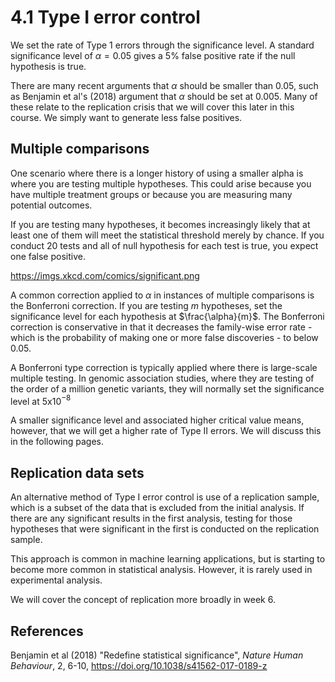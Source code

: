 # 4.1 Type I error control

We set the rate of Type 1 errors through the significance level. A standard significance level of $\alpha=0.05$ gives a 5% false positive rate if the null hypothesis is true.

There are many recent arguments that $\alpha$ should be smaller than 0.05, such as Benjamin et al's (2018) argument that $\alpha$ should be set at 0.005. Many of these relate to the replication crisis that we will cover this later in this course. We simply want to generate less false positives.

## Multiple comparisons

One scenario where there is a longer history of using a smaller alpha is where you are testing multiple hypotheses. This could arise because you have multiple treatment groups or because you are measuring many potential outcomes.

If you are testing many hypotheses, it becomes increasingly likely that at least one of them will meet the statistical threshold merely by chance. If you conduct 20 tests and all of null hypothesis for each test is true, you expect one false positive.

https://imgs.xkcd.com/comics/significant.png 

A common correction applied to $\alpha$ in instances of multiple comparisons is the Bonferroni correction. If you are testing *m* hypotheses, set the significance level for each hypothesis at $\frac{\alpha}{m}$. The Bonferroni correction is conservative in that it decreases the family-wise error rate - which is the probability of making one or more false discoveries - to below 0.05.

A Bonferroni type correction is typically applied where there is large-scale multiple testing. In genomic association studies, where they are testing of the order of a million genetic variants, they will normally set the significance level at 5x10$^{-8}$

A smaller significance level and associated higher critical value means, however, that we will get a higher rate of Type II errors. We will discuss this in the following pages.

## Replication data sets

An alternative method of Type I error control is use of a replication sample, which is a subset of the data that is excluded from the initial analysis. If there are any significant results in the first analysis, testing for those hypotheses that were significant in the first is conducted on the replication sample.

This approach is common in machine learning applications, but is starting to become more common in statistical analysis. However, it is rarely used in experimental analysis.

We will cover the concept of replication more broadly in week 6.

## References

Benjamin et al (2018) "Redefine statistical significance", *Nature Human Behaviour*, 2, 6-10, https://doi.org/10.1038/s41562-017-0189-z